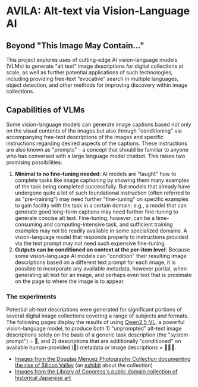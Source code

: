 # AVILA: Alt-text via Vision-Language AI

## Beyond "This Image May Contain..."

This project explores uses of cutting-edge AI vision-language models (VLMs) to generate "alt text" image descriptions for digital collections at scale, as well as further potential applications of such technologies, including providing free-text “evocative” search in multiple languages, object detection, and other methods for improving discovery within image collections.

## Capabilities of VLMs

Some vision-language models can generate image captions based not only on the visual contents of the images but also through "conditioning" via accompanying free-text descriptions of the images and specific instructions regarding desired aspects of the captions. These instructions are also known as "prompts" - a concept that should be familiar to anyone who has conversed with a large language model chatbot. This raises two promising possibilities:

1. **Minimal to no fine-tuning needed:** AI models are "taught" how to complete tasks like image captioning by showing them many examples of the task being completed successfully. But models that already have undergone quite a lot of such foundational instruction (often referred to as "pre-training") may need further "fine-tuning" on specific examples to gain facility with the task in a certain domain; e.g., a model that can generate good long-form captions may need further fine-tuning to generate concise alt text. Fine-tuning, however, can be a time-consuming and computing-intensive task, and sufficient training examples may not be readily available in some specialized domains. A vision-language model that responds properly to instructions provided via the text prompt may not need such expensive fine-tuning.
2. **Outputs can be conditioned on context at the per-item level:** Because some vision-language AI models can "condition" their resulting image descriptions based on a different text prompt for each image, it is possible to incorporate any available metadata, however partial, when generating alt text for an image, and perhaps even text that is proximate on the page to where the image is to appear. 

### The experiments

Potential alt-text descriptions were generated for significant portions of several digital image collections covering a range of subjects and formats. The following pages display the results of using [Qwen2.5-VL](https://github.com/QwenLM/Qwen2.5-VL), a powerful vision-language model, to produce both 1) "unprompted" alt-text image descriptions solely on the basis of a generic task description (the "system prompt") = 🤖, and 2) descriptions that are additionally "conditioned" on available human-provided (👤) metadata or image descriptions = 🤖🤝👤.

* [Images from the Douglas Menuez Photography Collection documenting the rise of Silicon Valley](https://web.stanford.edu/~pleonard/cni2025/next/) (an [exhibit](https://exhibits.stanford.edu/menuez) about the collection)
* [Images from the Library of Congress's public domain collection of historical Japanese art](https://web.stanford.edu/~pleonard/cni2025/loc_japanese/)
